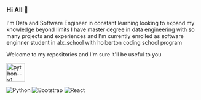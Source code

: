 ### Hi All 👋




I'm Data and Software Engineer in constant learning looking to expand my knowledge beyond limits I have master degree in data engineering with so many projects and experiences and  I'm currently enrolled as software enginner student in alx_school with holberton coding school program

Welcome to my repositories and I'm sure it'll be useful to you


<img width="48" height="48" src="https://img.icons8.com/color/48/python--v1.png" alt="python--v1"/>


![Python](https://img.icons8.com/color/48/python--v1.png)
![Bootstrap](https://img.shields.io/badge/Framework-Bootstrap-blue)
![React](https://img.shields.io/badge/Library-React-blue)

